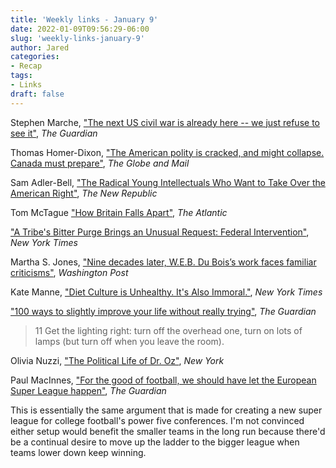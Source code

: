 ```yaml
---
title: 'Weekly links - January 9'
date: 2022-01-09T09:56:29-06:00
slug: 'weekly-links-january-9'
author: Jared
categories:
- Recap
tags: 
- Links
draft: false
---
```


Stephen Marche, ["The next US civil war is already here -- we just refuse to see it"](https://www.theguardian.com/world/2022/jan/04/next-us-civil-war-already-here-we-refuse-to-see-it), *The Guardian*

Thomas Homer-Dixon, ["The American polity is cracked, and might collapse. Canada must prepare"](https://www.theglobeandmail.com/opinion/article-the-american-polity-is-cracked-and-might-collapse-canada-must-prepare/), *The Globe and Mail*

Sam Adler-Bell, ["The Radical Young Intellectuals Who Want to Take Over the American Right"](https://newrepublic.com/article/164408/young-intellectuals-illiberal-revolution-conservatism), *The New Republic*

Tom McTague ["How Britain Falls Apart"](https://www.theatlantic.com/international/archive/2022/01/will-britain-survive/621095/), *The Atlantic*

["A Tribe's Bitter Purge Brings an Unusual Request: Federal Intervention"](https://www.nytimes.com/2022/01/02/us/nooksack-306-evictions-tribal-sovereignty.html), *New York Times*

Martha S. Jones, ["Nine decades later, W.E.B. Du Bois’s work faces familiar criticisms"](https://www.washingtonpost.com/outlook/nine-decades-later-web-du-boiss-work-faces-familiar-criticisms/2022/01/07/9f926968-6445-11ec-8ce3-9454d0b46d42_story.html), *Washington Post*

Kate Manne, ["Diet Culture is Unhealthy. It's Also Immoral."](https://www.nytimes.com/2022/01/03/opinion/diet-resolution.html), *New York Times*

["100 ways to slightly improve your life without really trying"](https://www.theguardian.com/lifeandstyle/2022/jan/01/marginal-gains-100-ways-to-improve-your-life-without-really-trying), *The Guardian*

> 11 Get the lighting right: turn off the overhead one, turn on lots of lamps (but turn off when you leave the room).

Olivia Nuzzi, ["The Political Life of Dr. Oz"](https://nymag.com/intelligencer/article/dr-oz-senate-pennsylvania.html), *New York*

Paul MacInnes, ["For the good of football, we should have let the European Super League happen"](https://www.theguardian.com/football/2022/jan/04/european-super-league-premier-league-championship-finances), *The Guardian*

This is essentially the same argument that is made for creating a new super league for college football's power five conferences. I'm not convinced either setup would benefit the smaller teams in the long run because there'd be a continual desire to move up the ladder to the bigger league when teams lower down keep winning.
